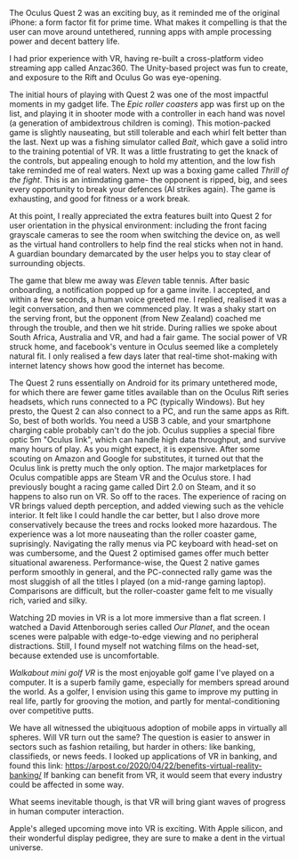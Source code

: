 The Oculus Quest 2 was an exciting buy, as it reminded me of the original iPhone: a form factor fit for prime time. What makes it compelling is that the user can move around untethered, running apps with ample processing power and decent battery life.

I had prior experience with VR, having re-built a cross-platform video streaming app called Anzac360. The Unity-based project was fun to create, and exposure to the Rift and Oculus Go was eye-opening. 

The initial hours of playing with Quest 2 was one of the most impactful moments in my gadget life. The *Epic roller coasters* app was first up on the list, and playing it in shooter mode with a controller in each hand was novel (a generation of ambidextrous children is coming). This motion-packed game is slightly nauseating, but still tolerable and each whirl felt better than the last.  Next up was a fishing simulator called *Bait*, which gave a solid intro to the training potential of VR. It was a little frustrating to get the knack of the controls, but appealing enough to hold my attention, and the low fish take reminded me of real waters. Next up was a boxing game called *Thrill of the fight*. This is an intimdating game- the opponent is ripped, big, and sees every opportunity to break your defences (AI strikes again). The game is exhausting, and good for fitness or a work break.

At this point, I really appreciated the extra features built into Quest 2 for user orientation in the physical environment: including the front facing grayscale cameras to see the room when switching the device on, as well as the virtual hand controllers to help find the real sticks when not in hand. A guardian boundary demarcated by the user helps you to stay clear of surrounding objects.

The game that blew me away was *Eleven* table tennis. After basic onboarding, a notification popped up for a game invite. I accepted, and within a few seconds, a human voice greeted me. I replied, realised it was a legit conversation, and then we commenced play. It was a shaky start on the serving front, but the opponent (from New Zealand) coached me through the trouble, and then we hit stride. During rallies we spoke about South Africa, Australia and VR, and had a fair game. The social power of VR struck home, and facebook's venture in Oculus seemed like a completely natural fit. I only realised a few days later that real-time shot-making with internet latency shows how good the internet has become.

The Quest 2 runs essentially on Android for its primary untethered mode, for which there are fewer game titles available than on the Oculus Rift series headsets, which runs connected to a PC (typically Windows). But hey presto, the Quest 2 can also connect to a PC, and run the same apps as Rift. So, best of both worlds. You need a USB 3 cable, and your smartphone charging cable probably can't do the job. Oculus supplies a special fibre optic 5m "Oculus link", which can handle high data throughput, and survive many hours of play. As you might expect, it is expensive. After some scouting on Amazon and Google for substitutes, it turned out that the Oculus link is pretty much the only option. The major marketplaces for Oculus compatible apps are Steam VR and the Oculus store. I had previously bought a racing game called Dirt 2.0 on Steam, and it so happens to also run on VR. So off to the races. The experience of racing on VR brings valued depth perception, and added viewing such as the vehicle interior. It felt like I could handle the car better, but I also drove more conservatively because the trees and rocks looked more hazardous. The experience was a lot more nauseating than the roller coaster game, suprisingly. Navigating the rally menus via PC keyboard with head-set on was cumbersome, and the Quest 2 optimised games offer much better situational awareness. Performance-wise, the Quest 2 native games perform smoothly in general, and the PC-connected rally game was the most sluggish of all the titles I played (on a mid-range gaming laptop). Comparisons are difficult, but the roller-coaster game felt to me visually rich, varied and silky.

Watching 2D movies in VR is a lot more immersive than a flat screen. I watched a David Attenborough series called *Our Planet*, and the ocean scenes were palpable with edge-to-edge viewing and no peripheral distractions. Still, I found myself not watching films on the head-set, because extended use is uncomfortable.

*Walkabout mini golf VR* is the most enjoyable golf game I've played on a computer. It is a superb family game, especially for members spread around the world. As a golfer, I envision using this game to improve my putting in real life, partly for grooving the motion, and partly for mental-conditioning over competitive putts.

We have all witnessed the ubiqituous adoption of mobile apps in virtually all spheres. Will VR turn out the same? The question is easier to answer in sectors such as fashion retailing, but harder in others: like banking, classifieds, or news feeds. I looked up applications of VR in banking, and found this link: 
https://arpost.co/2020/04/22/benefits-virtual-reality-banking/
If banking can benefit from VR, it would seem that every industry could be affected in some way.

What seems inevitable though, is that VR will bring giant waves of progress in human computer interaction.

Apple's alleged upcoming move into VR is exciting. With Apple silicon, and their wonderful display pedigree, they are sure to make a dent in the virtual universe. 
